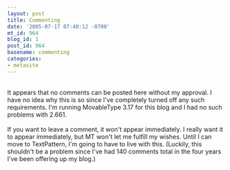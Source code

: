 ```yaml
---
layout: post
title: Commenting
date: '2005-07-17 07:40:12 -0700'
mt_id: 964
blog_id: 1
post_id: 964
basename: commenting
categories:
- metasite
---
```

<br />It appears that no comments can be posted here without my approval. I have no idea why this is so since I've completely turned off any such requirements. I'm running MovableType 3.17 for this blog and I had no such problems with 2.661.<br /><br />If you want to leave a comment, it won't appear immediately. I really want it to appear immediately, but MT won't let me fulfill my wishes. Until I can move to TextPattern, I'm going to have to live with this. (Luckily, this shouldn't be a problem since I've had 140 comments total in the four years I've been offering up my blog.)<br /><br /><br />

